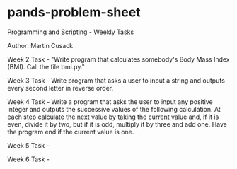 # pands-problem-sheet

Programming and Scripting - Weekly Tasks

Author: Martin Cusack

Week 2 Task - "Write program that calculates somebody's Body Mass Index (BMI). Call the file bmi.py."


Week 3 Task - Write program that asks a user to input a string and outputs every second letter in reverse order.

Week 4 Task - Write a program that asks the user to input any positive integer and outputs the successive values of the following calculation.
At each step calculate the next value by taking the current value and, if it is even, divide it by two, but if it is odd, multiply it by three and add one.
Have the program end if the current value is one.

Week 5 Task - 

Week 6 Task - 
